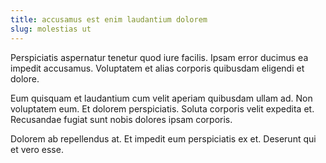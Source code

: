 ```yaml
---
title: accusamus est enim laudantium dolorem
slug: molestias ut
---
```


Perspiciatis aspernatur tenetur quod iure facilis. Ipsam error ducimus ea impedit accusamus. Voluptatem et alias corporis quibusdam eligendi et dolore.

Eum quisquam et laudantium cum velit aperiam quibusdam ullam ad. Non voluptatem eum. Et dolorem perspiciatis. Soluta corporis velit expedita et. Recusandae fugiat sunt nobis dolores ipsam corporis.

Dolorem ab repellendus at. Et impedit eum perspiciatis ex et. Deserunt qui et vero esse.

